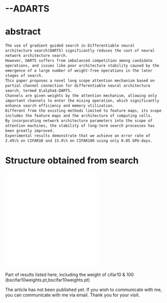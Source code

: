 # --ADARTS
# abstract
	The use of gradient guided search in Differentiable neural architecture search(DARTS) significantly reduces the cost of neural network architecture search. 
	However, DARTS suffers from imbalanced competition among candidate operations, and issues like poor architecture stability caused by the emergence of a large number of weight-free operations in the later stages of search. 
	This paper proposes a novel long scope attention mechanism based on partial channel connection for differentiable neural architecture search, termed $\alpha$-DARTS. 
	Channels are given weights by the attention mechanism, allowing only important channels to enter the mixing operation, which significantly enhance search efficiency and memory utilization. 
	Different from the existing methods limited to feature maps, its scope includes the feature maps and the architecture of computing cells. 
	By incorporating network architecture parameters into the scope of attention machines, the stability of long-term search processes has been greatly improved. 
	Experimental results demonstrate that we achieve an error rate of 2.49\% on CIFAR10 and 15.9\% on CIFAR100 using only 0.05 GPU-days.

# Structure obtained from search
![reduction cell](reduction.pdf "reduction cell")
![normal cell](normal.pdf "normal cell")

Part of results listed here, including the weight of cifar10 \& 100 (bscifar10weights.pt,bscifar10weights.pt)

The article has not been published yet. If you wish to communicate with me, you can communicate with me via email. Thank you for your visit.
